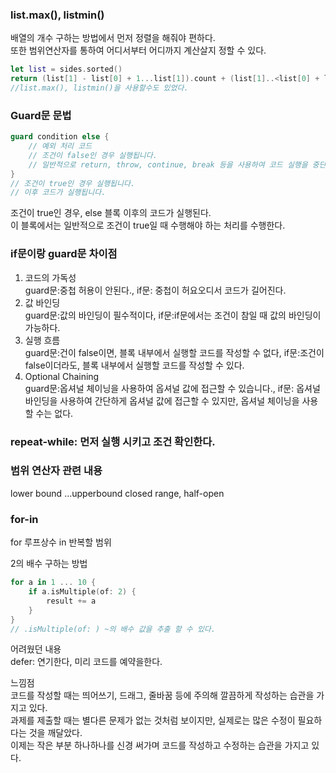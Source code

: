 ### list.max(), listmin()
배열의 개수 구하는 방법에서 먼저 정렬을 해줘야 편하다.<br> 
또한 범위연산자를 통하여 어디서부터 어디까지 계산살지 정할 수 있다.<br>

```swift
let list = sides.sorted()
return (list[1] - list[0] + 1...list[1]).count + (list[1]..<list[0] + list[1]).count - 1
//list.max(), listmin()을 사용할수도 있었다.
```

### Guard문 문법
```swift
guard condition else {
    // 예외 처리 코드
    // 조건이 false인 경우 실행됩니다.
    // 일반적으로 return, throw, continue, break 등을 사용하여 코드 실행을 중단합니다.
}
// 조건이 true인 경우 실행됩니다.
// 이후 코드가 실행됩니다.
```
조건이 true인 경우, else 블록 이후의 코드가 실행된다.<br>
이 블록에서는 일반적으로 조건이 true일 때 수행해야 하는 처리를 수행한다.

### if문이랑 guard문 차이점
1. 코드의 가독성<br>
guard문:중첩 허용이 안된다., if문: 중첩이 허요오디서 코드가 길어진다.
2. 값 바인딩<br>
guard문:값의 바인딩이 필수적이다, if문:if문에서는 조건이 참일 때 값의 바인딩이 가능하다.
3. 실행 흐름<br>
guard문:건이 false이면, 블록 내부에서 실행할 코드를 작성할 수 없다, if문:조건이 false이더라도, 블록 내부에서 실행할 코드를 작성할 수 있다.
4. Optional Chaining<br>
guard문:옵셔널 체이닝을 사용하여 옵셔널 값에 접근할 수 있습니다., if문: 옵셔널 바인딩을 사용하여 간단하게 옵셔널 값에 접근할 수 있지만, 옵셔널 체이닝을 사용할 수는 없다.



### repeat-while: 먼저 실행 시키고 조건 확인한다.

### 범위 연산자 관련 내용
lower bound …upperbound
closed range, half-open

### for-in
for 루프상수 in 반복할 범위

2의 배수 구하는 방법
```swift
for a in 1 ... 10 {
    if a.isMultiple(of: 2) {
        result += a
    }
}
// .isMultiple(of: ) ~의 배수 값을 추출 할 수 있다.
```
어려웠던 내용<br>
defer: 연기한다, 미리 코드를 예약을한다.

느낌점<br>
코드를 작성할 때는 띄어쓰기, 드래그, 줄바꿈 등에 주의해 깔끔하게 작성하는 습관을 가지고 있다.<br> 과제를 제출할 때는 별다른 문제가 없는 것처럼 보이지만, 실제로는 많은 수정이 필요하다는 것을 깨달았다.<br> 이제는 작은 부분 하나하나를 신경 써가며 코드를 작성하고 수정하는 습관을 가지고 있다.
